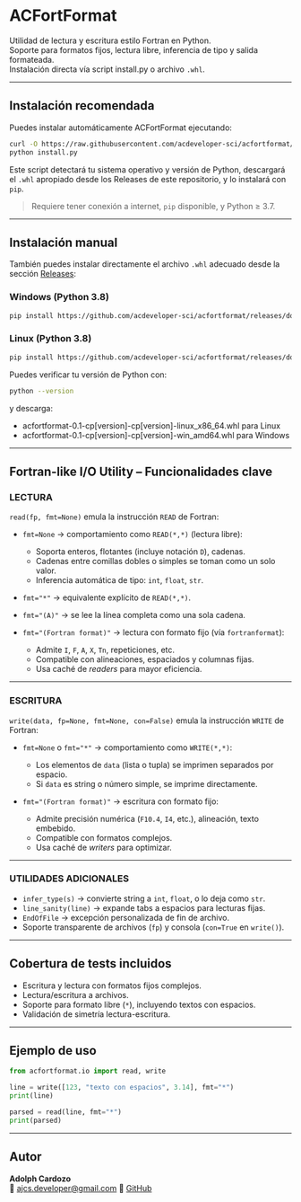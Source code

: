 # ACFortFormat

Utilidad de lectura y escritura estilo Fortran en Python.  
Soporte para formatos fijos, lectura libre, inferencia de tipo y salida formateada.<br>
Instalación directa vía script install.py o archivo `.whl`.

---

## Instalación recomendada

Puedes instalar automáticamente ACFortFormat ejecutando:

```bash
curl -O https://raw.githubusercontent.com/acdeveloper-sci/acfortformat/main/install.py
python install.py
```

Este script detectará tu sistema operativo y versión de Python, descargará el `.whl` apropiado desde los Releases de este repositorio, y lo instalará con `pip`.

> Requiere tener conexión a internet, `pip` disponible, y Python ≥ 3.7.

---

## Instalación manual

También puedes instalar directamente el archivo `.whl` adecuado desde la sección [Releases](https://github.com/acdeveloper-sci/acfortformat/releases):

### Windows (Python 3.8)

```bash
pip install https://github.com/acdeveloper-sci/acfortformat/releases/download/v0.1/acfortformat-0.1-cp38-cp38-win_amd64.whl
```

### Linux (Python 3.8)

```bash
pip install https://github.com/acdeveloper-sci/acfortformat/releases/download/v0.1/acfortformat-0.1-cp38-cp38-linux_x86_64.whl
```

Puedes verificar tu versión de Python con:

```bash
python --version
```

y descarga:
- acfortformat-0.1-cp[version]-cp[version]-linux_x86_64.whl para Linux
- acfortformat-0.1-cp[version]-cp[version]-win_amd64.whl para Windows

---


## Fortran-like I/O Utility – Funcionalidades clave

### LECTURA

`read(fp, fmt=None)` emula la instrucción `READ` de Fortran:

- `fmt=None`  → comportamiento como `READ(*,*)` (lectura libre):
  - Soporta enteros, flotantes (incluye notación `D`), cadenas.
  - Cadenas entre comillas dobles o simples se toman como un solo valor.
  - Inferencia automática de tipo: `int`, `float`, `str`.

- `fmt="*"`   → equivalente explícito de `READ(*,*)`.

- `fmt="(A)"` → se lee la línea completa como una sola cadena.

- `fmt="(Fortran format)"` → lectura con formato fijo (vía `fortranformat`):
  - Admite `I`, `F`, `A`, `X`, `Tn`, repeticiones, etc.
  - Compatible con alineaciones, espaciados y columnas fijas.
  - Usa caché de *readers* para mayor eficiencia.

---

### ESCRITURA

`write(data, fp=None, fmt=None, con=False)` emula la instrucción `WRITE` de Fortran:

- `fmt=None` o `fmt="*"` → comportamiento como `WRITE(*,*)`:
  - Los elementos de `data` (lista o tupla) se imprimen separados por espacio.
  - Si `data` es string o número simple, se imprime directamente.

- `fmt="(Fortran format)"` → escritura con formato fijo:
  - Admite precisión numérica (`F10.4`, `I4`, etc.), alineación, texto embebido.
  - Compatible con formatos complejos.
  - Usa caché de *writers* para optimizar.

---

### UTILIDADES ADICIONALES

- `infer_type(s)`         → convierte string a `int`, `float`, o lo deja como `str`.
- `line_sanity(line)`     → expande tabs a espacios para lecturas fijas.
- `EndOfFile`             → excepción personalizada de fin de archivo.
- Soporte transparente de archivos (`fp`) y consola (`con=True` en `write()`).

---

## Cobertura de tests incluidos

- Escritura y lectura con formatos fijos complejos.
- Lectura/escritura a archivos.
- Soporte para formato libre (`*`), incluyendo textos con espacios.
- Validación de simetría lectura-escritura.

---

## Ejemplo de uso

```python
from acfortformat.io import read, write

line = write([123, "texto con espacios", 3.14], fmt="*")
print(line)

parsed = read(line, fmt="*")
print(parsed)
```

---

## Autor


**Adolph Cardozo**  
📧 [ajcs.developer@gmail.com](mailto:ajcs.developer@gmail.com)
🔗 [GitHub](https://github.com/acdeveloper-sci)
